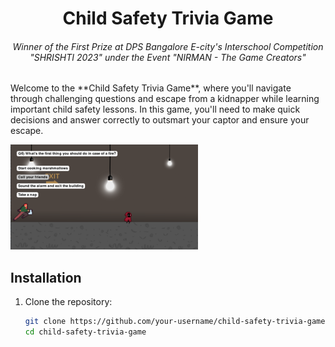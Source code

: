 <h1 align='center'> Child Safety Trivia Game </h1>

<h6 align='center'> Winner of the First Prize at DPS Bangalore E-city's Interschool Competition "SHRISHTI 2023" under the Event "NIRMAN - The Game Creators"</h6>
Welcome to the **Child Safety Trivia Game**, where you'll navigate through challenging questions and escape from a kidnapper while learning important child safety lessons. In this game, you'll need to make quick decisions and answer correctly to outsmart your captor and ensure your escape.


![Game snapshot](https://github.com/pogrammar/Child-Safety-Trivia/blob/master/assets/Snapshot.png)



## Installation

1. Clone the repository:
   ```bash
   git clone https://github.com/your-username/child-safety-trivia-game.git
   cd child-safety-trivia-game
